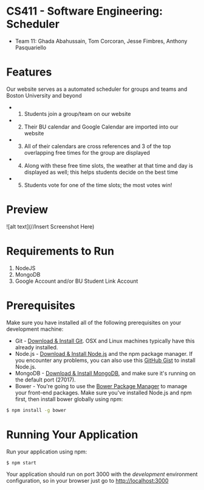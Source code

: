 # CS411 - Software Engineering: Scheduler

* Team 11: Ghada Abahussain, Tom Corcoran, Jesse Fimbres, Anthony Pasquariello

<!-- Description -->

# Features
Our website serves as a automated scheduler for groups and teams and Boston University and beyond
* 1) Students join a group/team on our website
* 2) Their BU calendar and Google Calendar are imported into our website
* 3) All of their calendars are cross references and 3 of the top overlapping free times for the group are displayed
* 4) Along with these free time slots, the weather at that time and day is displayed as well; this helps students decide on the best time
* 5) Students vote for one of the time slots; the most votes win!

# Preview
![alt text](//Insert Screenshot Here)

# Requirements to Run
1)  NodeJS
2)  MongoDB
3)  Google Account and/or BU Student Link Account

# Prerequisites
 Make sure you have installed all of the following prerequisites on your development machine:
 * Git - [Download & Install Git](https://git-scm.com/downloads). OSX and Linux machines typically have this already installed.
 * Node.js - [Download & Install Node.js](https://nodejs.org/en/download/) and the npm package manager. If you encounter any problems, you can also use this [GitHub Gist](https://gist.github.com/isaacs/579814) to install Node.js.
 * MongoDB - [Download & Install MongoDB](http://www.mongodb.org/downloads), and make sure it's running on the default port (27017).
 * Bower - You're going to use the [Bower Package Manager](http://bower.io/) to manage your front-end packages. Make sure you've installed Node.js and npm first, then install bower globally using npm:

 ```bash
 $ npm install -g bower
 ```

# Running Your Application

  Run your application using npm:

  ```bash
  $ npm start
  ```

  Your application should run on port 3000 with the *development* environment configuration, so in your browser just go to [http://localhost:3000](http://localhost:3000)




 

